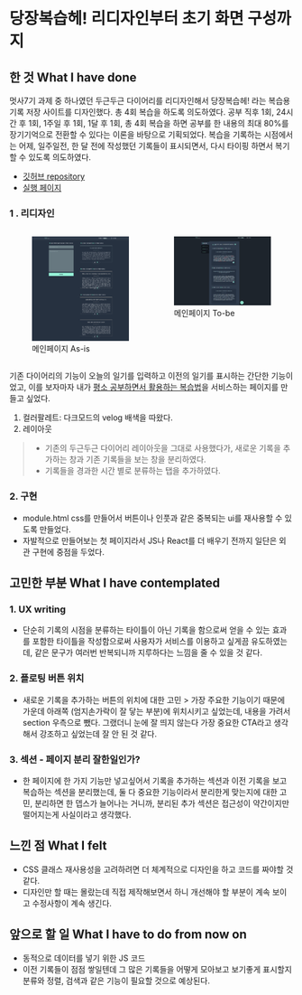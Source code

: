 # 당장복습헤! 리디자인부터 초기 화면 구성까지

## 한 것  What I have done

멋사7기 과제 중 하나였던 두근두근 다이어리를 리디자인해서 당장복습헤! 라는 복습용 기록 저장 사이트를 디자인했다. 총 4회 복습을 하도록 의도하였다. 공부 직후 1회, 24시간 후 1회, 1주일 후 1회, 1달 후 1회, 총 4회 복습을 하면 공부를 한 내용의 최대 80%를 장기기억으로 전환할 수 있다는 이론을 바탕으로 기획되었다. 복습을 기록하는 시점에서는 어제, 일주일전, 한 달 전에 작성했던 기록들이 표시되면서, 다시 타이핑 하면서 복기할 수 있도록 의도하였다.

- [깃허브 repository](https://github.com/sthgml/review-ts)
- [실행 페이지](https://review-now-green.vercel.app/)

### 1 . 리디자인

<div style="display:flex; justify-content: space-between;">
    <figure>
    <img src="/99_images/main_0815.png" alt="메인페이지 As-is" width="400px"></img>
    <figcaption>
    메인페이지 As-is
    </figcaption>
    </figure>
    <figure>
    <img src="/99_images/main_0827.png" alt="메인페이지 to-be" width="400px"></img>
    <figcaption>
    메인페이지 To-be
    </figcaption>
    </figure>
</div>

기존 다이어리의 기능이 오늘의 일기를 입력하고 이전의 일기를 표시하는 간단한 기능이었고, 이를 보자마자 내가 [평소 공부하면서 활용하는 복습법](https://github.com/sthgml/blog/tree/main/Review)을 서비스하는 페이지를 만들고 싶었다.

1. 컬러팔레트: 다크모드의 velog 배색을 따왔다.
2. 레이아웃

> - 기존의 두근두근 다이어리 레이아웃을 그대로 사용했다가, 새로운 기록을 추가하는 창과 기존 기록들을 보는 창을 분리하였다. 
> - 기록들을 경과한 시간 별로 분류하는 탭을 추가하였다.

### 2. 구현

- module.html css를 만들어서 버튼이나 인풋과 같은 중복되는 ui를 재사용할 수 있도록 만들었다.
- 자발적으로 만들어보는 첫 페이지라서 JS나 React를 더 배우기 전까지 일단은 외관 구현에 중점을 두었다.

## 고민한 부분 What I have contemplated

### 1. UX writing

- 단순히 기록의 시점을 분류하는 타이틀이 아닌 기록을 함으로써 얻을 수 있는 효과를 포함한 타이틀을 작성함으로써 사용자가 서비스를 이용하고 싶게끔 유도하였는데, 같은 문구가 여러번 반복되니까 지루하다는 느낌을 줄 수 있을 것 같다.

### 2. 플로팅 버튼 위치

- 새로운 기록을 추가하는 버튼의 위치에 대한 고민 > 가장 주요한 기능이기 때문에 가운데 아래쪽 (엄지손가락이 잘 닿는 부분)에 위치시키고 싶었는데, 내용을 가려서 section 우측으로 뺐다. 그랬더니 눈에 잘 띄지 않는다 가장 중요한 CTA라고 생각해서 강조하고 싶었는데 잘 안 된 것 같다.

### 3. 섹션 - 페이지 분리 잘한일인가?

- 한 페이지에 한 가지 기능만 넣고싶어서 기록을 추가하는 섹션과 이전 기록을 보고 복습하는 섹션을 분리했는데, 둘 다 중요한 기능이라서 분리한게 맞는지에 대한 고민, 분리하면 한 뎁스가 늘어나는 거니까, 분리된 추가 섹션은 접근성이 약간이지만 떨어지는게 사실이라고 생각했다.

## 느낀 점 What I felt

- CSS 클래스 재사용성을 고려하려면 더 체계적으로 디자인을 하고 코드를 짜야할 것 같다.
- 디자인만 할 때는 몰랐는데 직접 제작해보면서 하니 개선해야 할 부분이 계속 보이고 수정사항이 계속 생긴다.

## 앞으로 할 일 What I have to do from now on

- 동적으로 데이터를 넣기 위한 JS 코드
- 이전 기록들이 점점 쌓일텐데 그 많은 기록들을 어떻게 모아보고 보기좋게 표시할지 분류와 정렬, 검색과 같은 기능이 필요할 것으로 예상된다.
